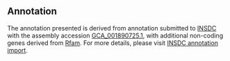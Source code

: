 

Annotation
----------

The annotation presented is derived from annotation submitted to
[INSDC](http://www.insdc.org) with the assembly accession
[GCA\_001890725.1](http://www.ebi.ac.uk/ena/data/view/GCA_001890725.1),
with additional non-coding genes derived from
[Rfam](http://rfam.xfam.org/). For more details, please visit [INSDC
annotation
import](http://ensemblgenomes.org/info/data/insdc_annotation).
